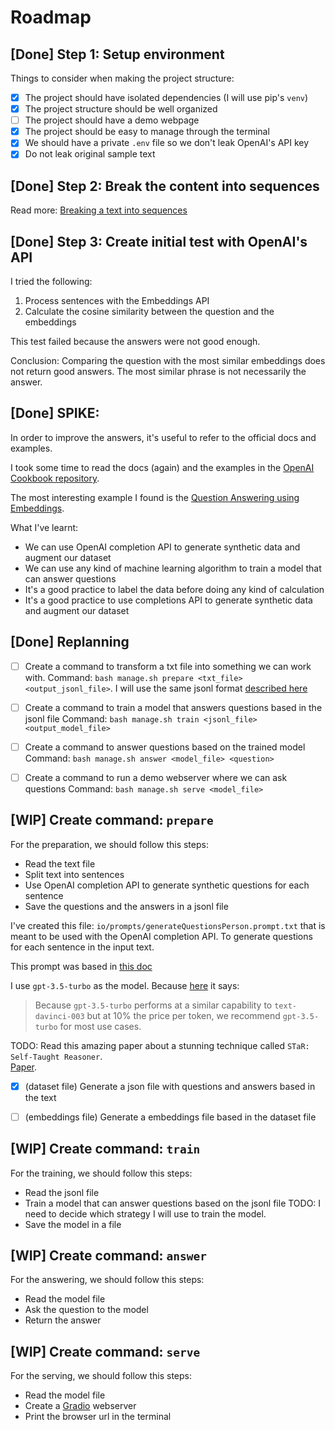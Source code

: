 # Roadmap

## [Done] Step 1: Setup environment

Things to consider when making the project structure:

- [x] The project should have isolated dependencies (I will use pip's `venv`)
- [x] The project structure should be well organized
- [ ] The project should have a demo webpage
- [x] The project should be easy to manage through the terminal
- [x] We should have a private `.env` file so we don't leak OpenAI's API key
- [x] Do not leak original sample text

## [Done] Step 2: Break the content into sequences

Read more:
[Breaking a text into sequences](https://giovannefeitosa.notion.site/Breaking-a-text-into-sequences-4a453b09ee224ead8323fd3981216cfb)

## [Done] Step 3: Create initial test with OpenAI's API

I tried the following:

1. Process sentences with the Embeddings API
2. Calculate the cosine similarity between the question and the embeddings

This test failed because the answers were not good enough.

Conclusion: Comparing the question with the most similar embeddings does not return good answers.
            The most similar phrase is not necessarily the answer.

## [Done] SPIKE:

In order to improve the answers, it's useful to refer to the official docs and examples.

I took some time to read the docs (again) and the examples in the 
[OpenAI Cookbook repository](https://github.com/openai/openai-cookbook/).

The most interesting example I found is the 
[Question Answering using Embeddings](https://github.com/openai/openai-cookbook/blob/main/examples/Question_answering_using_embeddings.ipynb).

What I've learnt:

- We can use OpenAI completion API to generate synthetic data and augment our dataset
- We can use any kind of machine learning algorithm to train a model that can answer questions
- It's a good practice to label the data before doing any kind of calculation
- It's a good practice to use completions API to generate synthetic data and augment our dataset

## [Done] Replanning

- [ ] Create a command to transform a txt file into something we can work with.
      Command: `bash manage.sh prepare <txt_file> <output_jsonl_file>`.
      I will use the same jsonl format [described here](https://platform.openai.com/docs/guides/fine-tuning)

- [ ] Create a command to train a model that answers questions based in the jsonl file
      Command: `bash manage.sh train <jsonl_file> <output_model_file>`

- [ ] Create a command to answer questions based on the trained model
      Command: `bash manage.sh answer <model_file> <question>`

- [ ] Create a command to run a demo webserver where we can ask questions
      Command: `bash manage.sh serve <model_file>`

## [WIP] Create command: `prepare`

For the preparation, we should follow this steps:

* Read the text file
* Split text into sentences
* Use OpenAI completion API to generate synthetic questions for each sentence
* Save the questions and the answers in a jsonl file

I've created this file: `io/prompts/generateQuestionsPerson.prompt.txt` that is meant to be used with the OpenAI completion API.
To generate questions for each sentence in the input text.

This prompt was based in [this doc](https://github.com/openai/openai-cookbook/blob/main/techniques_to_improve_reliability.md)

I use `gpt-3.5-turbo` as the model. Because [here](https://platform.openai.com/docs/guides/chat/chat-vs-completions)
it says:

> Because `gpt-3.5-turbo` performs at a similar capability 
> to `text-davinci-003` but at 10% the price per token, 
> we recommend `gpt-3.5-turbo` for most use cases.

TODO: Read this amazing paper about a stunning technique called `STaR: Self-Taught Reasoner`.<br/>
      [Paper](https://arxiv.org/pdf/2203.14465.pdf).

- [x] (dataset file) Generate a json file with questions and answers based in the text
- [ ] (embeddings file) Generate a embeddings file based in the dataset file


## [WIP] Create command: `train`

For the training, we should follow this steps:

* Read the jsonl file
* Train a model that can answer questions based on the jsonl file
  TODO: I need to decide which strategy I will use to train the model.
* Save the model in a file

## [WIP] Create command: `answer`

For the answering, we should follow this steps:

* Read the model file
* Ask the question to the model
* Return the answer

## [WIP] Create command: `serve`

For the serving, we should follow this steps:

* Read the model file
* Create a [Gradio](https://www.gradio.app/) webserver
* Print the browser url in the terminal
